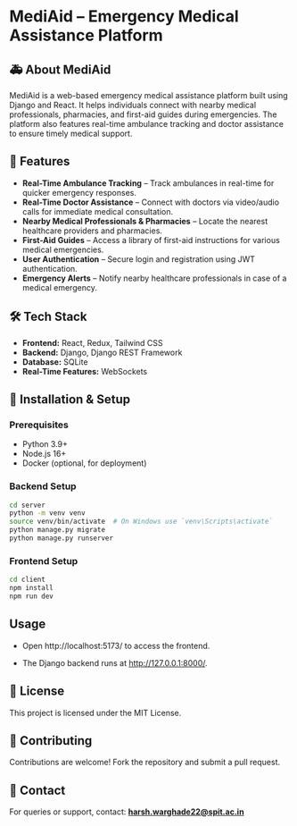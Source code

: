# MediAid – Emergency Medical Assistance Platform

## 🚑 About MediAid
MediAid is a web-based emergency medical assistance platform built using Django and React. It helps individuals connect with nearby medical professionals, pharmacies, and first-aid guides during emergencies. The platform also features real-time ambulance tracking and doctor assistance to ensure timely medical support.

## 🌟 Features
- **Real-Time Ambulance Tracking** – Track ambulances in real-time for quicker emergency responses.
- **Real-Time Doctor Assistance** – Connect with doctors via video/audio calls for immediate medical consultation.
- **Nearby Medical Professionals & Pharmacies** – Locate the nearest healthcare providers and pharmacies.
- **First-Aid Guides** – Access a library of first-aid instructions for various medical emergencies.
- **User Authentication** – Secure login and registration using JWT authentication.
- **Emergency Alerts** – Notify nearby healthcare professionals in case of a medical emergency.

## 🛠️ Tech Stack
- **Frontend:** React, Redux, Tailwind CSS
- **Backend:** Django, Django REST Framework
- **Database:** SQLite
- **Real-Time Features:** WebSockets




## 🚀 Installation & Setup

### Prerequisites
- Python 3.9+
- Node.js 16+
- Docker (optional, for deployment)

### Backend Setup
```sh
cd server
python -m venv venv
source venv/bin/activate  # On Windows use `venv\Scripts\activate`
python manage.py migrate
python manage.py runserver
```

### Frontend Setup
```sh
cd client
npm install
npm run dev
```

## Usage

- Open http://localhost:5173/ to access the frontend.

- The Django backend runs at  http://127.0.0.1:8000/.




## 📜 License
This project is licensed under the MIT License.

## 🤝 Contributing
Contributions are welcome! Fork the repository and submit a pull request.

## 📧 Contact
For queries or support, contact: **harsh.warghade22@spit.ac.in**
